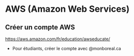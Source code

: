 # AWS (Amazon Web Services)

## Créer un compte AWS

https://aws.amazon.com/fr/education/awseducate/

* Pour étudiants, créer le compte avec @monboreal.ca



